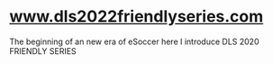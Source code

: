 # www.dls2022friendlyseries.com
The beginning of an new era of eSoccer here I introduce DLS 2020 FRIENDLY SERIES 
